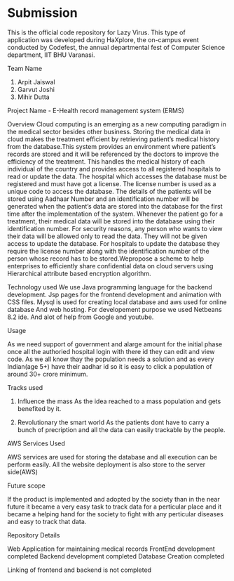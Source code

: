 # Submission

This is the official code repository for Lazy Virus. This type of application was developed during HaXplore, the on-campus event conducted by Codefest, the annual departmental fest of Computer Science department, IIT BHU Varanasi.

Team Name
1. Arpit Jaiswal
2. Garvut Joshi
3. Mihir Dutta

Project Name - E-Health record management system (ERMS)

Overview
Cloud computing is an emerging as a new computing paradigm in the medical sector besides other business. Storing the medical data in cloud makes the treatment efficient by retrieving patient’s medical history from 
the database.This system provides an environment where patient’s records are stored and it will be referenced by the 
doctors to improve the efficiency of the treatment. This handles the medical history of each individual of the country 
and provides access to all registered hospitals to read or update the data. The hospital which accesses the database must be registered and must have got a license. The license number is used as a unique code to access the database. The details of the patients will be stored using Aadhaar Number and an identification number will be generated when the patient’s data are stored into the database for the first time after the implementation of the system. Whenever the patient go for a treatment, their medical data will be stored into the database using their identification number. For security 
reasons, any person who wants to view their data will be allowed only to read the data. They will not be given access to 
update the database. For hospitals to update the database they require the license number along with the identification number of the person whose record has to be stored.Wepropose a scheme to help enterprises to efficiently share 
confidential data on cloud servers using Hierarchical attribute based encryption algorithm. 

Technology used
We use Java programming language for the backend development. Jsp pages for the frontend development and animation with CSS files. Mysql is used for creating local database and aws used for online database
And web hosting. For developement purpose we used Netbeans 8.2 ide. And alot of help from Google and youtube. 


Usage

As we need support of government and alarge amount for the initial phase once all the authoried hospital login with there id they can edit and view code. As we all know thay the population needs a solution and as every Indian(age 5+) have their aadhar id so it is easy to click a population of around 30+ crore minimum. 

Tracks used
1. Influence the mass
     As the idea reached to a mass population and gets benefited by it.

2. Revolutionary the smart world
     As the patients dont have to carry a bunch of precription and all the data can easily trackable by the people.

AWS Services Used

AWS services are used for storing the database and all execution can be perform easily. All the website deployment is also store to the server side(AWS)

Future scope

If the product is implemented and adopted by the society than in the near future it became a very easy task to track data for a perticular place and it became a helping hand for the society to fight with any perticular diseases and easy to track that data.

Repository Details

Web Application for maintaining medical records
FrontEnd development completed
Backend development completed
Database Creation completed

Linking of frontend and backend is not completed
